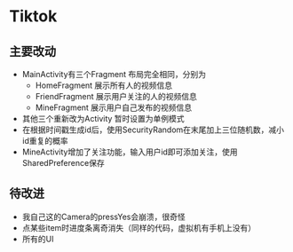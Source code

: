 # Tiktok

## 主要改动
- MainActivity有三个Fragment 布局完全相同，分别为
   - HomeFragment 展示所有人的视频信息
   - FriendFragment 展示用户关注的人的视频信息
   - MineFragment 展示用户自己发布的视频信息   
- 其他三个重新改为Activity 暂时设置为单例模式
- 在根据时间戳生成id后，使用SecurityRandom在末尾加上三位随机数，减小id重复的概率
- MineActivity增加了关注功能，输入用户id即可添加关注，使用SharedPreference保存


## 待改进
- 我自己这的Camera的pressYes会崩溃，很奇怪
- 点某些item时进度条离奇消失（同样的代码，虚拟机有手机上没有）
- 所有的UI

